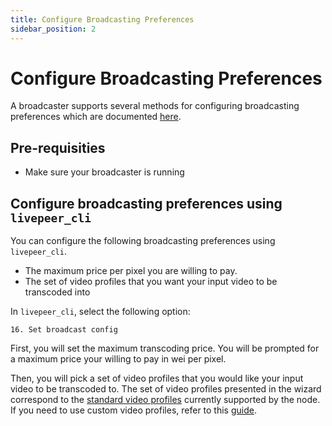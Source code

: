 ```yaml
---
title: Configure Broadcasting Preferences
sidebar_position: 2
---
```


# Configure Broadcasting Preferences

A broadcaster supports several methods for configuring broadcasting preferences
which are documented
[here](https://github.com/livepeer/go-livepeer/blob/master/doc/transcodingoptions.md).

## Pre-requisities

- Make sure your broadcaster is running

## Configure broadcasting preferences using `livepeer_cli`

You can configure the following broadcasting preferences using `livepeer_cli`.

- The maximum price per pixel you are willing to pay.
- The set of video profiles that you want your input video to be transcoded into

In `livepeer_cli`, select the following option:

```
16. Set broadcast config
```

First, you will set the maximum transcoding price. You will be prompted for a
maximum price your willing to pay in wei per pixel.

Then, you will pick a set of video profiles that you would like your input video
to be transcoded to. The set of video profiles presented in the wizard
correspond to the
[standard video profiles](https://github.com/livepeer/lpms/blob/master/ffmpeg/videoprofile.go)
currently supported by the node. If you need to use custom video profiles, refer
to this
[guide](https://github.com/livepeer/go-livepeer/blob/master/doc/transcodingoptions.md).

